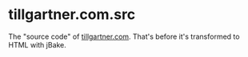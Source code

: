 # tillgartner.com.src
The "source code" of [tillgartner.com](http://tillgartner.com). That's before it's transformed to HTML with jBake.
